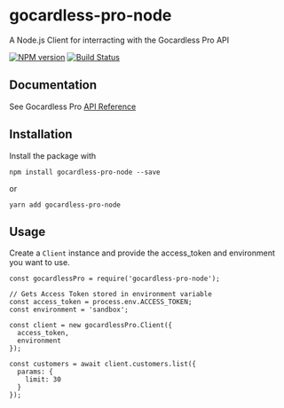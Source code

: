 # gocardless-pro-node

A Node.js Client for interracting with the Gocardless Pro API

[![NPM version](https://img.shields.io/npm/v/gocardless-pro-node.svg)](https://www.npmjs.com/package/gocardless-pro-node)
[![Build Status](https://img.shields.io/travis/com/tolujimoh/gocardless-pro-node.svg)](https://travis-ci.org/tolujimoh/gocardless-pro-node)

## Documentation

See Gocardless Pro [API Reference](https://developer.gocardless.com/api-reference/2015-07-06)

## Installation

Install the package with

```
npm install gocardless-pro-node --save
```

or

```
yarn add gocardless-pro-node
```

## Usage

Create a `Client` instance and provide the access_token and environment you want to use.

```
const gocardlessPro = require('gocardless-pro-node');

// Gets Access Token stored in environment variable
const access_token = process.env.ACCESS_TOKEN;
const environment = 'sandbox';

const client = new gocardlessPro.Client({
  access_token,
  environment
});
```

```
const customers = await client.customers.list({
  params: {
    limit: 30
  }
});
```
